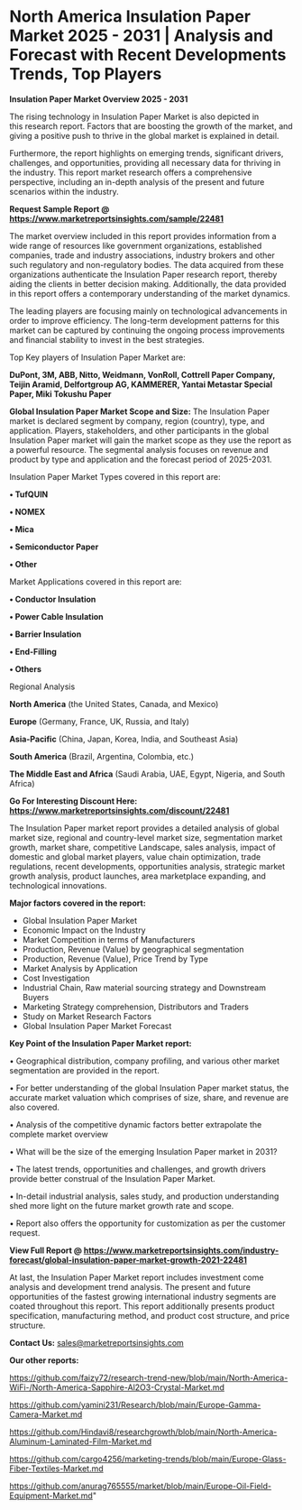 # North America Insulation Paper Market 2025 - 2031 | Analysis and Forecast with Recent Developments Trends, Top Players

<Strong> Insulation Paper Market Overview 2025 - 2031</strong>

The rising technology in Insulation Paper Market is also depicted in this research report. Factors that are boosting the growth of the market, and giving a positive push to thrive in the global market is explained in detail.

Furthermore, the report highlights on emerging trends, significant drivers, challenges, and opportunities, providing all necessary data for thriving in the industry. This report market research offers a comprehensive perspective, including an in-depth analysis of the present and future scenarios within the industry.

<strong>Request Sample Report @ <a href=https://www.marketreportsinsights.com/sample/22481>https://www.marketreportsinsights.com/sample/22481</a></strong>

The market overview included in this report provides information from a wide range of resources like government organizations, established companies, trade and industry associations, industry brokers and other such regulatory and non-regulatory bodies. The data acquired from these organizations authenticate the Insulation Paper research report, thereby aiding the clients in better decision making. Additionally, the data provided in this report offers a contemporary understanding of the market dynamics.

The leading players are focusing mainly on technological advancements in order to improve efficiency. The long-term development patterns for this market can be captured by continuing the ongoing process improvements and financial stability to invest in the best strategies.

Top Key players of Insulation Paper Market are:

<strong>DuPont, 3M, ABB, Nitto, Weidmann, VonRoll, Cottrell Paper Company, Teijin Aramid, Delfortgroup AG, KAMMERER, Yantai Metastar Special Paper, Miki Tokushu Paper</strong>

<strong><b>Global Insulation Paper Market Scope and Size:</b></strong>
The Insulation Paper market is declared segment by company, region (country), type, and application. Players, stakeholders, and other participants in the global Insulation Paper market will gain the market scope as they use the report as a powerful resource. The segmental analysis focuses on revenue and product by type and application and the forecast period of 2025-2031.

Insulation Paper Market Types covered in this report are:

<strong>• TufQUIN

• NOMEX

• Mica

• Semiconductor Paper

• Other</strong>

Market Applications covered in this report are:

<strong>• Conductor Insulation

• Power Cable Insulation

• Barrier Insulation

• End-Filling

• Others</strong> 

Regional Analysis

<strong>North America</strong> (the United States, Canada, and Mexico)

<strong>Europe</strong> (Germany, France, UK, Russia, and Italy)

<strong>Asia-Pacific</strong> (China, Japan, Korea, India, and Southeast Asia)

<strong>South America</strong> (Brazil, Argentina, Colombia, etc.)

<strong>The Middle East and Africa</strong> (Saudi Arabia, UAE, Egypt, Nigeria, and South Africa)

<strong>Go For Interesting Discount Here: <a href=https://www.marketreportsinsights.com/discount/22481>https://www.marketreportsinsights.com/discount/22481</a></strong>

The Insulation Paper market report provides a detailed analysis of global market size, regional and country-level market size, segmentation market growth, market share, competitive Landscape, sales analysis, impact of domestic and global market players, value chain optimization, trade regulations, recent developments, opportunities analysis, strategic market growth analysis, product launches, area marketplace expanding, and technological innovations.

<strong><b>Major factors covered in the report:</b></strong>
<ul>
  <li>Global Insulation Paper Market </li>
  <li>Economic Impact on the Industry</li>
  <li>Market Competition in terms of Manufacturers</li>
  <li>Production, Revenue (Value) by geographical segmentation</li>
  <li>Production, Revenue (Value), Price Trend by Type</li>
  <li>Market Analysis by Application</li>
  <li>Cost Investigation</li>
  <li>Industrial Chain, Raw material sourcing strategy and Downstream Buyers</li>
  <li>Marketing Strategy comprehension, Distributors and Traders</li>
  <li>Study on Market Research Factors</li>
  <li>Global Insulation Paper Market Forecast</li>
</ul>

<strong><b>Key Point of the Insulation Paper Market report:</b></strong>

• Geographical distribution, company profiling, and various other market segmentation are provided in the report.

• For better understanding of the global Insulation Paper market status, the accurate market valuation which comprises of size, share, and revenue are also covered.

• Analysis of the competitive dynamic factors better extrapolate the complete market overview

• What will be the size of the emerging Insulation Paper market in 2031?

• The latest trends, opportunities and challenges, and growth drivers provide better construal of the Insulation Paper Market.

• In-detail industrial analysis, sales study, and production understanding shed more light on the future market growth rate and scope.

• Report also offers the opportunity for customization as per the customer request.

<strong><b>View Full Report @ <a href=https://www.marketreportsinsights.com/industry-forecast/global-insulation-paper-market-growth-2021-22481>https://www.marketreportsinsights.com/industry-forecast/global-insulation-paper-market-growth-2021-22481</a></b></strong>


At last, the Insulation Paper Market report includes investment come analysis and development trend analysis. The present and future opportunities of the fastest growing international industry segments are coated throughout this report. This report additionally presents product specification, manufacturing method, and product cost structure, and price structure.

<strong>Contact Us:</strong>
sales@marketreportsinsights.com

<strong>Our other reports:</strong>

<a href=https://github.com/faizy72/research-trend-new/blob/main/North-America-WiFi-/North-America-Sapphire-Al2O3-Crystal-Market.md>https://github.com/faizy72/research-trend-new/blob/main/North-America-WiFi-/North-America-Sapphire-Al2O3-Crystal-Market.md</a>

<a href=https://github.com/yamini231/Research/blob/main/Europe-Gamma-Camera-Market.md>https://github.com/yamini231/Research/blob/main/Europe-Gamma-Camera-Market.md</a>

<a href=https://github.com/Hindavi8/researchgrowth/blob/main/North-America-Aluminum-Laminated-Film-Market.md>https://github.com/Hindavi8/researchgrowth/blob/main/North-America-Aluminum-Laminated-Film-Market.md</a>

<a href=https://github.com/cargo4256/marketing-trends/blob/main/Europe-Glass-Fiber-Textiles-Market.md>https://github.com/cargo4256/marketing-trends/blob/main/Europe-Glass-Fiber-Textiles-Market.md</a>

<a href=https://github.com/anurag765555/market/blob/main/Europe-Oil-Field-Equipment-Market.md>https://github.com/anurag765555/market/blob/main/Europe-Oil-Field-Equipment-Market.md</a>"
